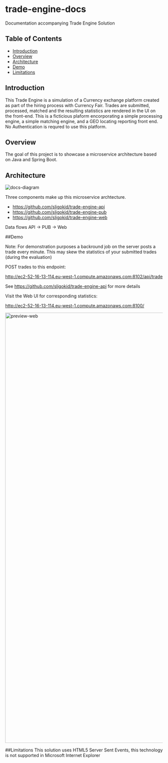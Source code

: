 # trade-engine-docs
Documentation accompanying Trade Engine Solution

## Table of Contents
  - [Introduction](#introduction)
  - [Overview](#overview)
  - [Architecture](#architecture)
  - [Demo](#demo)
  - [Limitations](#limitations)

## Introduction

This Trade Engine is a simulation of a Currency exchange platform created as part of the hiring process with Currency Fair. 
Trades are submitted, processed, matched and the resulting statistics are rendered in the UI on the front-end.
This is a ficticious plaform encorporating a simple processing engine, a simple matching engine, and a GEO locating reporting front end. 
No Authentication is requred to use this platform.

## Overview

The goal of this project is to showcase a microservice architecture based on Java and Spring Boot.

## Architecture

![docs-diagram](https://cloud.githubusercontent.com/assets/6519496/17114781/5b4eabf4-52a8-11e6-9c2c-65646679ad30.png)

Three components make up this microservice archtecture.
- https://github.com/sligokid/trade-engine-api
- https://github.com/sligokid/trade-engine-pub
- https://github.com/sligokid/trade-engine-web

Data flows API -> PUB -> Web

##Demo

Note: For demonstration purposes a backround job on the server posts a trade every minute. This may skew the statistics of your submitted trades (during the evaluation)

POST trades to this endpoint:

http://ec2-52-16-13-114.eu-west-1.compute.amazonaws.com:8102/api/trade

See https://github.com/sligokid/trade-engine-api for more details


Visit the Web UI for corresponding statistics:

http://ec2-52-16-13-114.eu-west-1.compute.amazonaws.com:8100/

<img width="1375" alt="preview-web" src="https://cloud.githubusercontent.com/assets/6519496/17103716/9b9b08b4-5277-11e6-8cd3-5279b9f5ee02.png" style="max-width:100%;">

##Limitations
This solution uses HTML5 Server Sent Events, this technology is not supported in Microsoft Internet Explorer
